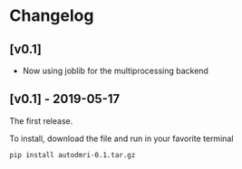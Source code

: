 # Changelog

## [v0.1]

- Now using joblib for the multiprocessing backend

## [v0.1] - 2019-05-17

The first release.

To install, download the file and run in your favorite terminal

~~~bash
pip install autodmri-0.1.tar.gz
~~~
